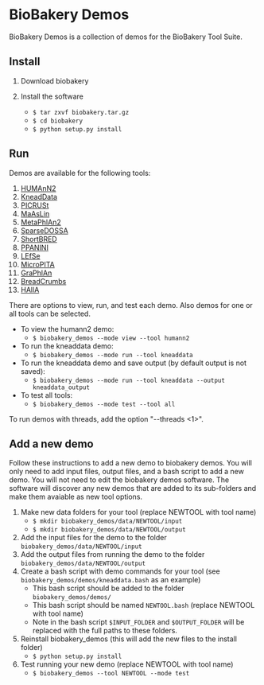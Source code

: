 # BioBakery Demos #

BioBakery Demos is a collection of demos for the BioBakery Tool Suite.

## Install ##

1. Download biobakery

2. Install the software
    * ``$ tar zxvf biobakery.tar.gz``
    * ``$ cd biobakery``
    * ``$ python setup.py install``

## Run ##

Demos are available for the following tools:

1. [HUMAnN2](http://huttenhower.sph.harvard.edu/humann2)
2. [KneadData](http://huttenhower.sph.harvard.edu/kneaddata)
3. [PICRUSt](http://picrust.github.io/)
4. [MaAsLin](http://huttenhower.sph.harvard.edu/maaslin)
5. [MetaPhlAn2](http://huttenhower.sph.harvard.edu/metaphlan2)
6. [SparseDOSSA](http://huttenhower.sph.harvard.edu/sparsedossa)
7. [ShortBRED](https://huttenhower.sph.harvard.edu/shortbred)
8. [PPANINI](http://huttenhower.sph.harvard.edu/ppanini)
9. [LEfSe](http://huttenhower.sph.harvard.edu/lefse)
10. [MicroPITA](http://huttenhower.sph.harvard.edu/micropita)
11. [GraPhlAn](http://huttenhower.sph.harvard.edu/graphlan)
12. [BreadCrumbs](http://huttenhower.sph.harvard.edu/breadcrumbs)
13. [HAllA](http://huttenhower.sph.harvard.edu/halla)

There are options to view, run, and test each demo. Also demos for one or all tools can be selected.

* To view the humann2 demo:
    * ``$ biobakery_demos --mode view --tool humann2``
* To run the kneaddata demo:
    * ``$ biobakery_demos --mode run --tool kneaddata``
* To run the kneaddata demo and save output (by default output is not saved):
    * ``$ biobakery_demos --mode run --tool kneaddata --output kneaddata_output``
* To test all tools:
    * ``$ biobakery_demos --mode test --tool all``

To run demos with threads, add the option "--threads <1>".

## Add a new demo ##

Follow these instructions to add a new demo to biobakery demos. You will only need to add input files, output files, and a bash script to add a new demo. You will not need to edit the biobakery demos software. The software will discover any new demos that are added to its sub-folders and make them avaiable as new tool options.

1. Make new data folders for your tool (replace NEWTOOL with tool name)
    * ``$ mkdir biobakery_demos/data/NEWTOOL/input``
    * ``$ mkdir biobakery_demos/data/NEWTOOL/output``
2. Add the input files for the demo to the folder ``biobakery_demos/data/NEWTOOL/input``
3. Add the output files from running the demo to the folder ``biobakery_demos/data/NEWTOOL/output``
4. Create a bash script with demo commands for your tool (see ``biobakery_demos/demos/kneaddata.bash`` as an example)
    * This bash script should be added to the folder ``biobakery_demos/demos/``
    * This bash script should be named ``NEWTOOL.bash`` (replace NEWTOOL with tool name)
    * Note in the bash script ``$INPUT_FOLDER`` and ``$OUTPUT_FOLDER`` will be replaced with the full paths to these folders.
5. Reinstall biobakery_demos (this will add the new files to the install folder)
    * ``$ python setup.py install``
6. Test running your new demo (replace NEWTOOL with tool name)
    * ``$ biobakery_demos --tool NEWTOOL --mode test``

